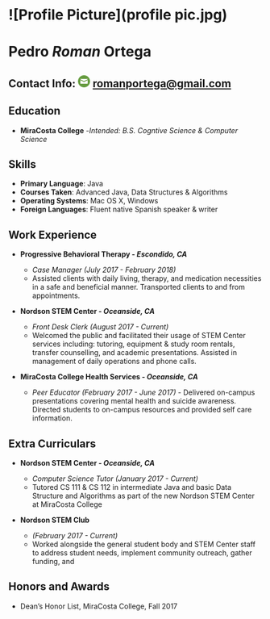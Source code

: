 # ![Profile Picture](profile pic.jpg)
# Pedro _Roman_ Ortega 
## Contact Info: ![Mail Icon](mailicon.png) romanportega@gmail.com


## Education 
 - **MiraCosta College** 
 -*Intended: B.S. Cogntive Science  & Computer Science*

## Skills
- **Primary Language**: Java
- **Courses Taken**: Advanced Java, Data Structures & Algorithms  
- **Operating Systems**: Mac OS X, Windows
- **Foreign Languages**: Fluent native Spanish speaker & writer

## Work Experience
- **Progressive Behavioral Therapy - *Escondido, CA***
	- *Case Manager (July 2017 - February 2018)* 
	- Assisted clients with daily living, therapy, and medication necessities in a safe and beneficial manner. Transported clients to and from appointments.

- **Nordson STEM Center - *Oceanside, CA***
	- *Front Desk Clerk (August 2017 - Current)*
	- Welcomed the public and facilitated their usage of STEM Center services including: tutoring, equipment & study room rentals, transfer counselling, and academic presentations. Assisted in management of daily operations and phone calls. 

- **MiraCosta College Health Services - *Oceanside, CA***
	- *Peer Educator (February 2017 - June 2017)*                          	  	  - Delivered on-campus presentations covering mental health and suicide awareness. Directed students to on-campus resources and provided self care information.

## Extra Curriculars
- **Nordson STEM Center - *Oceanside, CA***
	- *Computer Science Tutor (January 2017 - Current)*
	- Tutored CS 111 & CS 112 in intermediate Java and basic Data Structure and Algorithms as part of the new Nordson STEM Center at MiraCosta College
	
- **Nordson STEM Club**
	- *(February 2017 - Current)*
	- Worked alongside the general student body and STEM Center staff to address student needs, implement community outreach, gather funding, and 

## Honors and Awards
- Dean’s Honor List, MiraCosta College, Fall 2017


